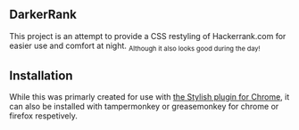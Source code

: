 ## DarkerRank
This project is an attempt to provide a CSS restyling of Hackerrank.com for easier use and comfort at night. <sub>Although it also looks good during the day!</sub>

## Installation
While this was primarly created for use with [the Stylish plugin for Chrome](https://chrome.google.com/webstore/detail/stylish-custom-themes-for/fjnbnpbmkenffdnngjfgmeleoegfcffe?utm_source=chrome-app-launcher-info-dialog), it can also be installed with tampermonkey or greasemonkey for chrome or firefox respetively. 
